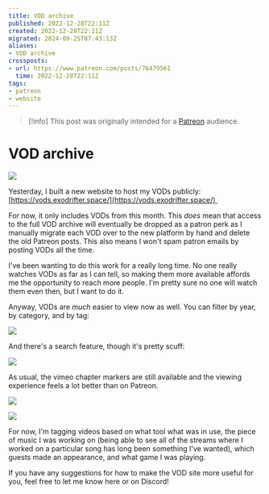 ```yaml
---
title: VOD archive
published: 2022-12-28T22:11Z
created: 2022-12-28T22:11Z
migrated: 2024-09-25T07:43:13Z
aliases:
- VOD archive
crossposts:
- url: https://www.patreon.com/posts/76479561
  time: 2022-12-28T22:11Z
tags:
- patreon
- website
---
```


> [!info]
> This post was originally intended for a [Patreon](../tags/patreon.md) audience.

# VOD archive

![](20230109015650-vod-website.png)

Yesterday, I built a new website to host my VODs publicly: [https://vods.exodrifter.space/](https://vods.exodrifter.space/) 

For now, it only includes VODs from this month. This _does_ mean that access to the full VOD archive will eventually be dropped as a patron perk as I manually migrate each VOD over to the new platform by hand and delete the old Patreon posts. This also means I won't spam patron emails by posting VODs all the time.

I've been wanting to do this work for a really long time. No one really watches VODs as far as I can tell, so making them more available affords me the opportunity to reach more people. I'm pretty sure no one will watch them even then, but I want to do it.

Anyway, VODs are _much_ easier to view now as well. You can filter by year, by category, and by tag:

![](202212282211-tags.png)

And there's a search feature, though it's pretty scuff:

![](202212282211-search.png)

As usual, the vimeo chapter markers are still available and the viewing experience feels a lot better than on Patreon.

![](202212282211-embed.png)

![](202212282211-broken-embed.png)

For now, I'm tagging videos based on what tool what was in use, the piece of music I was working on (being able to see all of the streams where I worked on a particular song has long been something I've wanted), which guests made an appearance, and what game I was playing.

If you have any suggestions for how to make the VOD site more useful for you, feel free to let me know here or on Discord!
